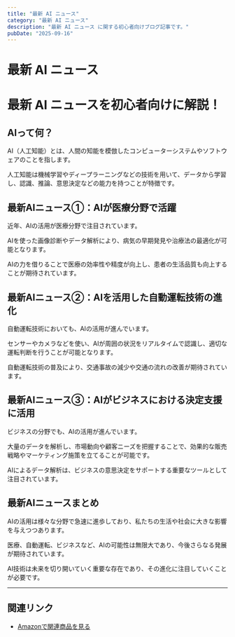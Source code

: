 ```yaml
---
title: "最新 AI ニュース"
category: "最新 AI ニュース"
description: "最新 AI ニュース に関する初心者向けブログ記事です。"
pubDate: "2025-09-16"
---
```


# 最新 AI ニュース

<h1>最新 AI ニュースを初心者向けに解説！</h1>

<h2>AIって何？</h2>
<p>AI（人工知能）とは、人間の知能を模倣したコンピューターシステムやソフトウェアのことを指します。

人工知能は機械学習やディープラーニングなどの技術を用いて、データから学習し、認識、推論、意思決定などの能力を持つことが特徴です。

</p>

<h2>最新AIニュース①：AIが医療分野で活躍</h2>
<p>近年、AIの活用が医療分野で注目されています。

AIを使った画像診断やデータ解析により、病気の早期発見や治療法の最適化が可能となります。

AIの力を借りることで医療の効率性や精度が向上し、患者の生活品質も向上することが期待されています。

</p>

<h2>最新AIニュース②：AIを活用した自動運転技術の進化</h2>
<p>自動運転技術においても、AIの活用が進んでいます。

センサーやカメラなどを使い、AIが周囲の状況をリアルタイムで認識し、適切な運転判断を行うことが可能となります。

自動運転技術の普及により、交通事故の減少や交通の流れの改善が期待されています。

</p>

<h2>最新AIニュース③：AIがビジネスにおける決定支援に活用</h2>
<p>ビジネスの分野でも、AIの活用が進んでいます。

大量のデータを解析し、市場動向や顧客ニーズを把握することで、効果的な販売戦略やマーケティング施策を立てることが可能です。

AIによるデータ解析は、ビジネスの意思決定をサポートする重要なツールとして注目されています。

</p>

<h2>最新AIニュースまとめ</h2>
<p>AIの活用は様々な分野で急速に進歩しており、私たちの生活や社会に大きな影響を与えつつあります。

医療、自動運転、ビジネスなど、AIの可能性は無限大であり、今後さらなる発展が期待されています。

AI技術は未来を切り開いていく重要な存在であり、その進化に注目していくことが必要です。

</p>

---

## 関連リンク

- [Amazonで関連商品を見る](https://www.amazon.co.jp/s?k=%E6%9C%80%E6%96%B0+AI+%E3%83%8B%E3%83%A5%E3%83%BC%E3%82%B9&tag=autowritehubai-22)
